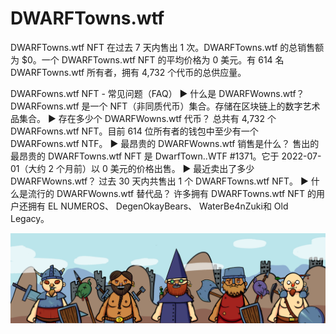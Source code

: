 # DWARFTowns.wtf

DWARFTowns.wtf NFT 在过去 7 天内售出 1 次。DWARFTowns.wtf 的总销售额为 $0。一个 DWARFTowns.wtf NFT 的平均价格为 0 美元。有 614 名 DWARFTowns.wtf 所有者，拥有 4,732 个代币的总供应量。

DWARFowns.wtf NFT - 常见问题（FAQ）
▶ 什么是 DWARFWowns.wtf？
DWARFowns.wtf 是一个 NFT（非同质代币）集合。存储在区块链上的数字艺术品集合。
▶ 存在多少个 DWARFWowns.wtf 代币？
总共有 4,732 个 DWARFowns.wtf NFT。目前 614 位所有者的钱包中至少有一个 DWARFowns.wtf NTF。
▶ 最昂贵的 DWARFWowns.wtf 销售是什么？
售出的最昂贵的 DWARFTowns.wtf NFT 是 DwarfTown..WTF #1371。它于 2022-07-01（大约 2 个月前）以 0 美元的价格出售。
▶ 最近卖出了多少 DWARFWowns.wtf？
过去 30 天内共售出 1 个 DWARFTowns.wtf NFT。
▶ 什么是流行的 DWARFWowns.wtf 替代品？
许多拥有 DWARFTowns.wtf NFT 的用户还拥有 EL NUMEROS、 DegenOkayBears、 WaterBe4nZuki和 Old Legacy。

![NFT](unnamed.png)


